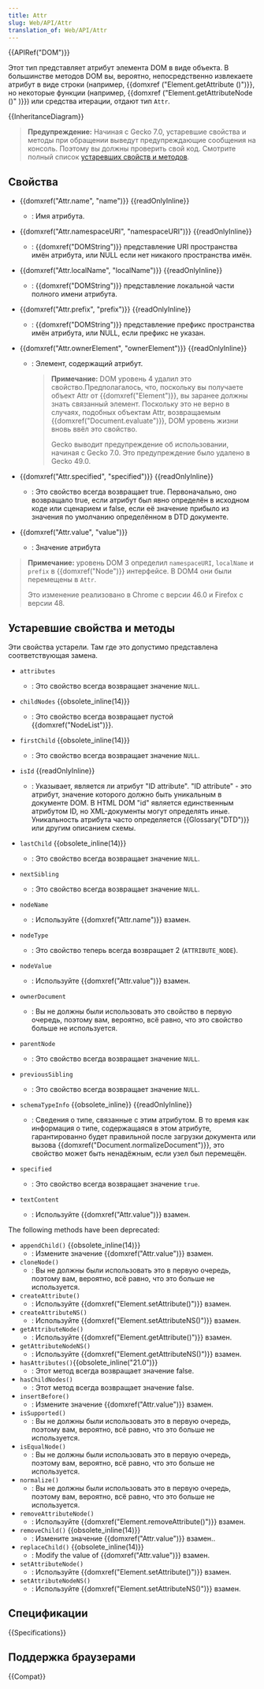 ```yaml
---
title: Attr
slug: Web/API/Attr
translation_of: Web/API/Attr
---
```

{{APIRef("DOM")}}

Этот тип представляет атрибут элемента DOM в виде объекта. В большинстве методов DOM вы, вероятно, непосредственно извлекаете атрибут в виде строки (например, {{domxref ("Element.getAttribute ()")}}, но некоторые функции (например, {{domxref ("Element.getAttributeNode ()" )}}) или средства итерации, отдают тип `Attr`.

{{InheritanceDiagram}}

> **Предупреждение:** Начиная с Gecko 7.0, устаревшие свойства и методы при обращении выведут предупреждающие сообщения на консоль. Поэтому вы должны проверить свой код. Смотрите полный список [устаревших свойств и методов](#Deprecated_properties_and_methods).

## Свойства

- {{domxref("Attr.name", "name")}} {{readOnlyInline}}
  - : Имя атрибута.
- {{domxref("Attr.namespaceURI", "namespaceURI")}} {{readOnlyInline}}
  - : {{domxref("DOMString")}} представление URI пространства имён атрибута, или NULL если нет никакого пространства имён.
- {{domxref("Attr.localName", "localName")}} {{readOnlyInline}}
  - : {{domxref("DOMString")}} представление локальной части полного имени атрибута.
- {{domxref("Attr.prefix", "prefix")}} {{readOnlyInline}}
  - : {{domxref("DOMString")}} представление префикс пространства имён атрибута, или NULL, если префикс не указан.
- {{domxref("Attr.ownerElement", "ownerElement")}} {{readOnlyInline}}

  - : Элемент, содержащий атрибут.

    > **Примечание:** DOM уровень 4 удалил это свойство.Предполагалось, что, поскольку вы получаете объект Attr от {{domxref("Element")}}, вы заранее должны знать связанный элемент. Поскольку это не верно в случаях, подобных объектам Attr, возвращаемым {{domxref("Document.evaluate")}}, DOM уровень жизни вновь ввёл это свойство.
    >
    > Gecko выводит предупреждение об использовании, начиная с Gecko 7.0. Это предупреждение было удалено в Gecko 49.0.

- {{domxref("Attr.specified", "specified")}} {{readOnlyInline}}
  - : Это свойство всегда возвращает true. Первоначально, оно возвращало true, если атрибут был явно определён в исходном коде или сценарием и false, если её значение прибыло из значения по умолчанию определённом в DTD документе.
- {{domxref("Attr.value", "value")}}
  - : Значение атрибута

> **Примечание:** уровень DOM 3 определил `namespaceURI`, `localName` и `prefix` в {{domxref("Node")}} интерфейсе. В DOM4 они были перемещены в `Attr`.
>
> Это изменение реализовано в Chrome с версии 46.0 и Firefox с версии 48.

## Устаревшие свойства и методы

Эти свойства устарели. Там где это допустимо представлена соответствующая замена.

- `attributes`
  - : Это свойство всегда возвращает значение `NULL`.
- `childNodes` {{obsolete_inline(14)}}
  - : Это свойство всегда возвращает пустой {{domxref("NodeList")}}.
- `firstChild` {{obsolete_inline(14)}}
  - : Это свойство всегда возвращает значение `NULL`.
- `isId` {{readOnlyInline}}
  - : Указывает, является ли атрибут "ID attribute". "ID attribute" - это атрибут, значение которого должно быть уникальным в документе DOM. В HTML DOM "id" является единственным атрибутом ID, но XML-документы могут определять иные. Уникальность атрибута часто определяется {{Glossary("DTD")}} или другим описанием схемы.
- `lastChild` {{obsolete_inline(14)}}
  - : Это свойство всегда возвращает значение `NULL`.
- `nextSibling`
  - : Это свойство всегда возвращает значение `NULL`.
- `nodeName`
  - : Используйте {{domxref("Attr.name")}} взамен.
- `nodeType`
  - : Это свойство теперь всегда возвращает 2 (`ATTRIBUTE_NODE`).
- `nodeValue`
  - : Используйте {{domxref("Attr.value")}} взамен.
- `ownerDocument`
  - : Вы не должны были использовать это свойство в первую очередь, поэтому вам, вероятно, всё равно, что это свойство больше не используется.
- `parentNode`
  - : Это свойство всегда возвращает значение `NULL`.
- `previousSibling`
  - : Это свойство всегда возвращает значение `NULL`.
- `schemaTypeInfo` {{obsolete_inline}} {{readOnlyInline}}
  - : Сведения о типе, связанные с этим атрибутом. В то время как информация о типе, содержащаяся в этом атрибуте, гарантированно будет правильной после загрузки документа или вызова {{domxref("Document.normalizeDocument")}}, это свойство может быть ненадёжным, если узел был перемещён.
- `specified`

  - : Это свойство всегда возвращает значение `true`.

- `textContent`
  - : Используйте {{domxref("Attr.value")}} взамен.

The following methods have been deprecated:

- `appendChild()` {{obsolete_inline(14)}}
  - : Измените значение {{domxref("Attr.value")}} взамен.
- `cloneNode()`
  - : Вы не должны были использовать это в первую очередь, поэтому вам, вероятно, всё равно, что это больше не используется.
- `createAttribute()`
  - : Используйте {{domxref("Element.setAttribute()")}} взамен.
- `createAttributeNS()`
  - : Используйте {{domxref("Element.setAttributeNS()")}} взамен.
- `getAttributeNode()`
  - : Используйте {{domxref("Element.getAttribute()")}} взамен.
- `getAttributeNodeNS()`
  - : Используйте {{domxref("Element.getAttributeNS()")}} взамен.
- `hasAttributes()`{{obsolete_inline("21.0")}}
  - : Этот метод всегда возвращает значение false.
- `hasChildNodes()`
  - : Этот метод всегда возвращает значение false.
- `insertBefore()`
  - : Измените значение {{domxref("Attr.value")}} взамен.
- `isSupported()`
  - : Вы не должны были использовать это в первую очередь, поэтому вам, вероятно, всё равно, что это больше не используется.
- `isEqualNode()`
  - : Вы не должны были использовать это в первую очередь, поэтому вам, вероятно, всё равно, что это больше не используется.
- `normalize()`
  - : Вы не должны были использовать это в первую очередь, поэтому вам, вероятно, всё равно, что это больше не используется.
- `removeAttributeNode()`
  - : Используйте {{domxref("Element.removeAttribute()")}} взамен.
- `removeChild()` {{obsolete_inline(14)}}
  - : Измените значение {{domxref("Attr.value")}} взамен..
- `replaceChild()` {{obsolete_inline(14)}}
  - : Modify the value of {{domxref("Attr.value")}} взамен.
- `setAttributeNode()`
  - : Используйте {{domxref("Element.setAttribute()")}} взамен.
- `setAttributeNodeNS()`
  - : Используйте {{domxref("Element.setAttributeNS()")}} взамен.

## Спецификации

{{Specifications}}

## Поддержка браузерами

{{Compat}}
